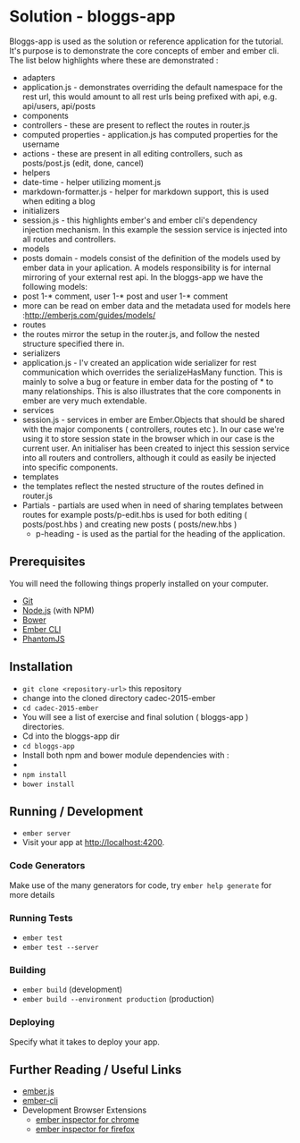 # Solution - bloggs-app

Bloggs-app is used as the solution or reference application for the tutorial.  
It's purpose is to demonstrate the core concepts of ember and ember cli.
The list below highlights where these are demonstrated :
* adapters
 * application.js - demonstrates overriding the default namespace for the rest url, this would amount to all rest urls being prefixed with api, e.g. api/users, api/posts
* components
* controllers - these are present to reflect the routes in router.js
 * computed properties - application.js has computed properties for the username
 * actions - these are present in all editing controllers, such as posts/post.js (edit, done, cancel)
* helpers
 * date-time - helper utilizing moment.js
 * markdown-formatter.js - helper for markdown support, this is used when editing a blog
* initializers
 * session.js - this highlights ember's and ember cli's dependency injection mechanism.  In this example the session service is injected into all routes and controllers.
* models
 * posts domain - models consist of the definition of the models used by ember data in your aplication.  A models responsibility is for internal mirroring of your external rest api. In the bloggs-app we have the following models:
  * post 1-* comment, user 1-* post and user 1-* comment
  * more can be read on ember data and the metadata used for models here :http://emberjs.com/guides/models/
* routes
 * the routes mirror the setup in the router.js, and follow the nested structure specified there in.
* serializers
 * application.js - I'v created an application wide serializer for rest communication which overrides the serializeHasMany function. This is mainly to solve a bug or feature in ember data for the posting of * to many relationships.  This is also illustrates that the core components in ember are very much extendable.
* services
 * session.js - services in ember are Ember.Objects that should be shared with the major components ( controllers, routes etc ).  In our case we're using it to store session state in the browser which in our case is the current user.  An initialiser has been created to inject this session service into all routers and controllers, although it could as easily be injected into specific components.
* templates
 * the templates reflect the nested structure of the routes defined in router.js
 * Partials - partials are used when in need of sharing templates between routes for example posts/p-edit.hbs is used for both editing ( posts/post.hbs ) and creating new posts ( posts/new.hbs )
   * p-heading - is used as the partial for the heading of the application.

## Prerequisites

You will need the following things properly installed on your computer.

* [Git](http://git-scm.com/)
* [Node.js](http://nodejs.org/) (with NPM)
* [Bower](http://bower.io/)
* [Ember CLI](http://www.ember-cli.com/)
* [PhantomJS](http://phantomjs.org/)

## Installation

* `git clone <repository-url>` this repository
* change into the cloned directory cadec-2015-ember
* `cd cadec-2015-ember`
* You will see a list of exercise and final solution ( bloggs-app ) directories. 
* Cd into the bloggs-app dir
* `cd bloggs-app`
* Install both npm and bower module dependencies with :
* 
* `npm install`
* `bower install`

## Running / Development

* `ember server`
* Visit your app at [http://localhost:4200](http://localhost:4200).

### Code Generators

Make use of the many generators for code, try `ember help generate` for more details

### Running Tests

* `ember test`
* `ember test --server`

### Building

* `ember build` (development)
* `ember build --environment production` (production)

### Deploying

Specify what it takes to deploy your app.

## Further Reading / Useful Links

* [ember.js](http://emberjs.com/)
* [ember-cli](http://www.ember-cli.com/)
* Development Browser Extensions
  * [ember inspector for chrome](https://chrome.google.com/webstore/detail/ember-inspector/bmdblncegkenkacieihfhpjfppoconhi)
  * [ember inspector for firefox](https://addons.mozilla.org/en-US/firefox/addon/ember-inspector/)

